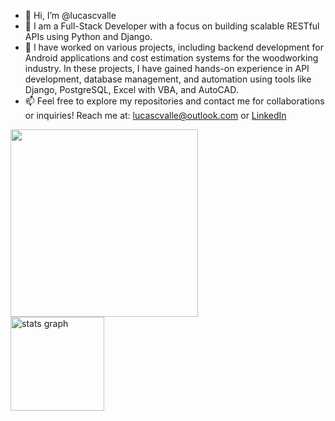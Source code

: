 - 👋 Hi, I’m @lucascvalle
- 👀 I am a Full-Stack Developer with a focus on building scalable RESTful APIs using Python and Django.
- 🌱 I have worked on various projects, including backend development for Android applications and cost estimation systems for the woodworking industry. In these projects, I have gained hands-on experience in API development, database management, and automation using tools like Django, PostgreSQL, Excel with VBA, and AutoCAD.
- 📫 Feel free to explore my repositories and contact me for collaborations or inquiries! Reach me at: lucascvalle@outlook.com or [LinkedIn](https://www.linkedin.com/in/lucascvalle)

<a href="[https://www.artstation.com/wronarowicz](https://en.wikipedia.org/wiki/Neuromancer)" target="_blank">
<img src="https://64.media.tumblr.com/77c1e8b65077e62ab66fbe8efa62bc85/tumblr_mxpq0pMO941sxqh33o1_400.gifv" height="300"/>
  </a>


<div align="left">
  <img src="https://github-readme-stats.vercel.app/api?hide_title=false&hide_rank=false&show_icons=true&include_all_commits=true&count_private=true&disable_animations=false&theme=dracula&locale=en&hide_border=false&username=lucascvalle" height="150" alt="stats graph"  />
